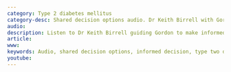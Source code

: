 ```yaml
---
category: Type 2 diabetes mellitus
category-desc: Shared decision options audio. Dr Keith Birrell with Gordon who has newly diagnosed type 2 diabetes
audio: 
description: Listen to Dr Keith Birrell guiding Gordon to make informed decisions toabout how to manage his type 2 diabetes
article: 
www: 
keywords: Audio, shared decision options, informed decision, type two diabetes, newly diagnosed, manage, blood pressure, statin, weight, prevention, heart attack, angina, stroke, blood vessels, kidneys, blindness
youtube:
--- 
```


